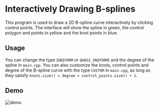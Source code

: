 # Interactively Drawing B-splines
This program is used to draw a 2D B-spline curve interactively by clicking control points. The interface will show the spline in green, the control polygon and points in yellow and the knot points in blue.

## Usage
You can change the type (``UNIFORM`` or ``QUASI_UNIFORM``) and the degree of the spline in ``main.cpp``. You can also customize the knots, control points and degree of the B-spline curve with the type ``CUSTOM`` in ``main.cpp``, as long as they satisfy ``knots.size() = degree + control_points.size() + 1``.


## Demo
![demo](https://s3.us-west-2.amazonaws.com/secure.notion-static.com/6a2de517-c685-4d17-823f-36e9be7df27c/Untitled.png?X-Amz-Algorithm=AWS4-HMAC-SHA256&X-Amz-Content-Sha256=UNSIGNED-PAYLOAD&X-Amz-Credential=AKIAT73L2G45EIPT3X45%2F20221020%2Fus-west-2%2Fs3%2Faws4_request&X-Amz-Date=20221020T181533Z&X-Amz-Expires=86400&X-Amz-Signature=1da8b3aa6fe745f9fde5616b43cdc1c338c01bb4d8008fcb50aafe83711b7e20&X-Amz-SignedHeaders=host&response-content-disposition=filename%20%3D%22Untitled.png%22&x-id=GetObject)